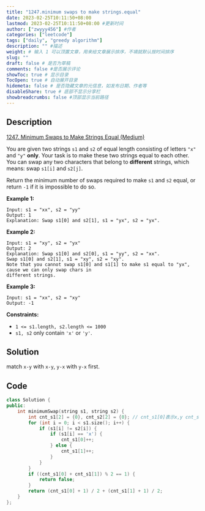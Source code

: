 ```yaml
---
title: "1247.minimum swaps to make strings.equal"
date: 2023-02-25T10:11:50+08:00
lastmod: 2023-02-25T10:11:50+08:00 #更新时间
author: ["zwyyy456"] #作者
categories: ["leetcode"]
tags: ["daily", "greedy algorithm"]
description: "" #描述
weight: # 输入 1 可以顶置文章，用来给文章展示排序，不填就默认按时间排序
slug: ""
draft: false # 是否为草稿
comments: false #是否展示评论
showToc: true # 显示目录
TocOpen: true # 自动展开目录
hidemeta: false # 是否隐藏文章的元信息，如发布日期、作者等
disableShare: true # 底部不显示分享栏
showbreadcrumbs: false #顶部显示当前路径
---
```

## Description
[1247. Minimum Swaps to Make Strings Equal (Medium)](https://leetcode.com/problems/minimum-swaps-to-make-strings-equal/)

You are given two strings `s1` and `s2` of equal length consisting of letters `"x"` and `"y"`
**only**. Your task is to make these two strings equal to each other. You can swap any two
characters that belong to **different** strings, which means: swap `s1[i]` and `s2[j]`.

Return the minimum number of swaps required to make `s1` and `s2` equal, or return `-1` if it is
impossible to do so.

**Example 1:**

```
Input: s1 = "xx", s2 = "yy"
Output: 1
Explanation: Swap s1[0] and s2[1], s1 = "yx", s2 = "yx".

```

**Example 2:**

```
Input: s1 = "xy", s2 = "yx"
Output: 2
Explanation: Swap s1[0] and s2[0], s1 = "yy", s2 = "xx".
Swap s1[0] and s2[1], s1 = "xy", s2 = "xy".
Note that you cannot swap s1[0] and s1[1] to make s1 equal to "yx", cause we can only swap chars in
different strings.

```

**Example 3:**

```
Input: s1 = "xx", s2 = "xy"
Output: -1

```

**Constraints:**

- `1 <= s1.length, s2.length <= 1000`
- `s1, s2` only contain `'x'` or `'y'`.

## Solution
match `x-y` with `x-y`, `y-x` with `y-x` first.

## Code
```cpp
class Solution {
public:
    int minimumSwap(string s1, string s2) {
        int cnt_s1[2] = {0}, cnt_s2[2] = {0}; // cnt_s1[0]表示x,y cnt_s1[1]表示y,x
        for (int i = 0; i < s1.size(); i++) {
            if (s1[i] != s2[i]) {
                if (s1[i] == 'x') {
                    cnt_s1[0]++;
                } else {
                    cnt_s1[1]++;
                }
            }
        }
        if ((cnt_s1[0] + cnt_s1[1]) % 2 == 1) {
            return false;
        }
        return (cnt_s1[0] + 1) / 2 + (cnt_s1[1] + 1) / 2;
    }
};
```
